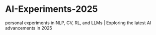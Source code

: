 # AI-Experiments-2025
personal experiments in NLP, CV, RL, and LLMs | Exploring the latest AI advancements in 2025
